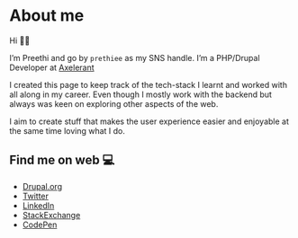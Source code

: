 # About me

Hi :raising_hand_woman:

I’m Preethi and go by `prethiee` as my SNS handle. I’m a PHP/Drupal Developer at [Axelerant](https://www.axelerant.com/)

I created this page to keep track of the tech-stack I learnt and worked with all along in my career. Even though I mostly work with the backend but always was keen on exploring other aspects of the web.

I aim to create stuff that makes the user experience easier and enjoyable at the same time loving what I do.

## Find me on web :computer:
* [Drupal.org](https://www.drupal.org/u/prethiee)
* [Twitter](https://github.com/prethiee)
* [LinkedIn](https://www.linkedin.com/in/prethiee/)
* [StackExchange](https://drupal.stackexchange.com/users/94094/prethiee?tab=profile)
* [CodePen](https://codepen.io/prethiee)
